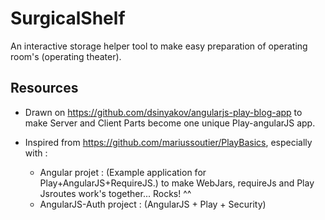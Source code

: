 SurgicalShelf
=============

An interactive storage helper tool to make easy preparation of operating room's (operating theater).

Resources
---------
- Drawn on https://github.com/dsinyakov/angularjs-play-blog-app 
to make Server and Client Parts become one unique Play-angularJS app.

- Inspired from https://github.com/mariussoutier/PlayBasics, especially with : 
    * Angular projet : (Example application for Play+AngularJS+RequireJS.)
    to make WebJars, requireJs and Play Jsroutes work's together... Rocks! ^^
    * AngularJS-Auth project : (AngularJS + Play + Security)